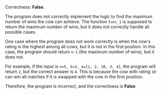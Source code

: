 Correctness: **False**.

The program does not correctly implement the logic to find the maximum number of wins the cow can achieve. The function `func_1` is supposed to return the maximum number of wins, but it does not correctly handle all possible cases.

One case where the program does not work correctly is when the cow's rating is the highest among all cows, but it is not in the first position. In this case, the program should return `n-1` (the maximum number of wins), but it does not.

For example, if the input is `n=5, k=3, a=[1, 2, 10, 3, 4]`, the program will return `2`, but the correct answer is `4`. This is because the cow with rating `10` can win all matches if it is swapped with the cow in the first position.

Therefore, the program is incorrect, and the correctness is **False**.
